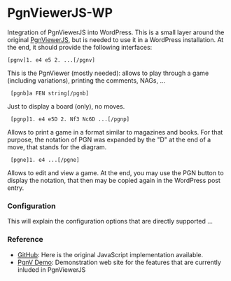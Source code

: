 PgnViewerJS-WP
==============

Integration of PgnViewerJS into WordPress. This is a small layer around the original
[PgnViewerJS](https://github.com/mliebelt/PgnViewerJS), but is needed to use it in a
WordPress installation. At the end, it should provide the following interfaces:

    [pgnv]1. e4 e5 2. ...[/pgnv]
     
This is the PgnViewer (mostly needed): allows to play through a game (including variations),
     printing the comments, NAGs, ...
     
     [pgnb]a FEN string[/pgnb]

Just to display a board (only), no moves.
     
     [pgnp]1. e4 e5D 2. Nf3 Nc6D ...[/pgnp]
     
Allows to print a game in a format similar to magazines and books. For that purpose, the notation
     of PGN was expanded by the "D" at the end of a move, that stands for the diagram.
     
     [pgne]1. e4 ...[/pgne]
     
Allows to edit and view a game. At the end, you may use the PGN button to display the notation,
     that then may be copied again in the WordPress post entry.
     
### Configuration ###     

This will explain the configuration options that are directly supported ...

### Reference ###

* [GitHub](https://github.com/mliebelt/PgnViewerJS): Here is the original JavaScript implementation available.
* [PgnV Demo](http://mliebelt.bplaced.net/pgnvjs/examples2.html): Demonstration web site for the features
   that are currently inluded in PgnViewerJS